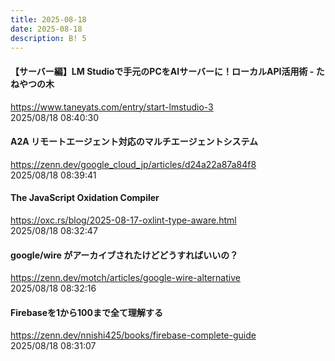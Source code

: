 ```yaml
---
title: 2025-08-18
date: 2025-08-18
description: B! 5
---
```


#### 【サーバー編】LM Studioで手元のPCをAIサーバーに！ローカルAPI活用術 - たねやつの木
https://www.taneyats.com/entry/start-lmstudio-3<br>
2025/08/18 08:40:30<br>


#### A2A リモートエージェント対応のマルチエージェントシステム
https://zenn.dev/google_cloud_jp/articles/d24a22a87a84f8<br>
2025/08/18 08:39:41<br>


#### The JavaScript Oxidation Compiler
https://oxc.rs/blog/2025-08-17-oxlint-type-aware.html<br>
2025/08/18 08:32:47<br>


#### google/wire がアーカイブされたけどどうすればいいの？
https://zenn.dev/motch/articles/google-wire-alternative<br>
2025/08/18 08:32:16<br>


#### Firebaseを1から100まで全て理解する
https://zenn.dev/nnishi425/books/firebase-complete-guide<br>
2025/08/18 08:31:07<br>


